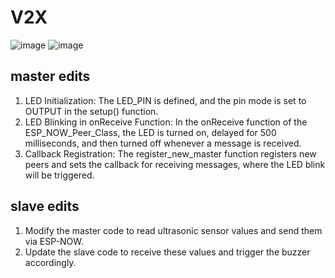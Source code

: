 # V2X


![image](https://github.com/user-attachments/assets/993b9bf7-5b77-4c0c-b7f0-5ff5bd3fef25)
![image](https://github.com/user-attachments/assets/773015de-1b71-4acc-bfcc-d152372d24c4)
## master edits
1. LED Initialization: The LED_PIN is defined, and the pin mode is set to OUTPUT in the setup() function.
2. LED Blinking in onReceive Function: In the onReceive function of the ESP_NOW_Peer_Class, the LED is turned on, delayed for 500 milliseconds, and then turned off whenever a message is received.
3. Callback Registration: The register_new_master function registers new peers and sets the callback for receiving messages, where the LED blink will be triggered.


## slave edits
1. Modify the master code to read ultrasonic sensor values and send them via ESP-NOW.
2. Update the slave code to receive these values and trigger the buzzer accordingly.



